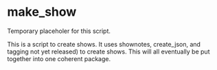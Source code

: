 make_show
=========

Temporary placeholer for this script.

This is a script to create shows. It uses shownotes, create_json, and tagging not yet released) to create shows. This will all eventually be put together into one coherent package.
